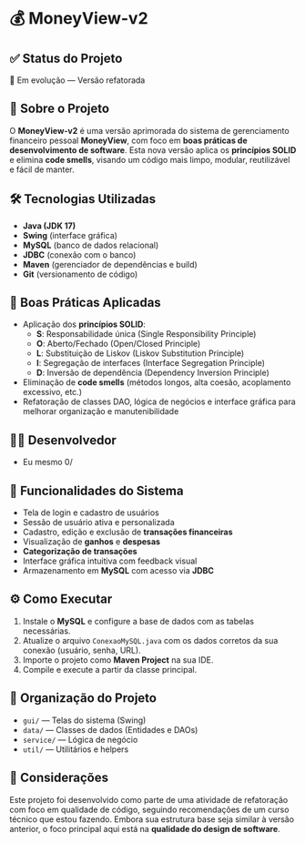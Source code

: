 # 💰 MoneyView-v2

## ✅ Status do Projeto
🚀 Em evolução — Versão refatorada

## 📌 Sobre o Projeto

O **MoneyView-v2** é uma versão aprimorada do sistema de gerenciamento financeiro pessoal **MoneyView**, com foco em **boas práticas de desenvolvimento de software**. Esta nova versão aplica os **princípios SOLID** e elimina **code smells**, visando um código mais limpo, modular, reutilizável e fácil de manter.

## 🛠️ Tecnologias Utilizadas
- **Java (JDK 17)**  
- **Swing** (interface gráfica)  
- **MySQL** (banco de dados relacional)  
- **JDBC** (conexão com o banco)  
- **Maven** (gerenciador de dependências e build)  
- **Git** (versionamento de código)

## 🧠 Boas Práticas Aplicadas
- Aplicação dos **princípios SOLID**:
  - **S**: Responsabilidade única (Single Responsibility Principle)
  - **O**: Aberto/Fechado (Open/Closed Principle)
  - **L**: Substituição de Liskov (Liskov Substitution Principle)
  - **I**: Segregação de interfaces (Interface Segregation Principle)
  - **D**: Inversão de dependência (Dependency Inversion Principle)
- Eliminação de **code smells** (métodos longos, alta coesão, acoplamento excessivo, etc.)
- Refatoração de classes DAO, lógica de negócios e interface gráfica para melhorar organização e manutenibilidade

## 👨‍💻 Desenvolvedor
- Eu mesmo 0/

## 🎯 Funcionalidades do Sistema
- Tela de login e cadastro de usuários  
- Sessão de usuário ativa e personalizada  
- Cadastro, edição e exclusão de **transações financeiras**  
- Visualização de **ganhos** e **despesas**  
- **Categorização de transações**  
- Interface gráfica intuitiva com feedback visual  
- Armazenamento em **MySQL** com acesso via **JDBC**

## ⚙️ Como Executar
1. Instale o **MySQL** e configure a base de dados com as tabelas necessárias.  
2. Atualize o arquivo `ConexaoMySQL.java` com os dados corretos da sua conexão (usuário, senha, URL).  
3. Importe o projeto como **Maven Project** na sua IDE.  
4. Compile e execute a partir da classe principal.

## 📁 Organização do Projeto
- `gui/` — Telas do sistema (Swing)  
- `data/` — Classes de dados (Entidades e DAOs)  
- `service/` — Lógica de negócio  
- `util/` — Utilitários e helpers

## 📌 Considerações
Este projeto foi desenvolvido como parte de uma atividade de refatoração com foco em qualidade de código, seguindo recomendações de um curso técnico que estou fazendo. Embora sua estrutura base seja similar à versão anterior, o foco principal aqui está na **qualidade do design de software**.
